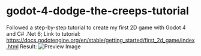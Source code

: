 # godot-4-dodge-the-creeps-tutorial
Followed a step-by-step tutorial to create my first 2D game with Godot 4 and C# .Net 6; Link to tutorial: https://docs.godotengine.org/en/stable/getting_started/first_2d_game/index.html
Result:
![Preview Image](https://docs.godotengine.org/en/stable/_images/dodge_preview.gif)
